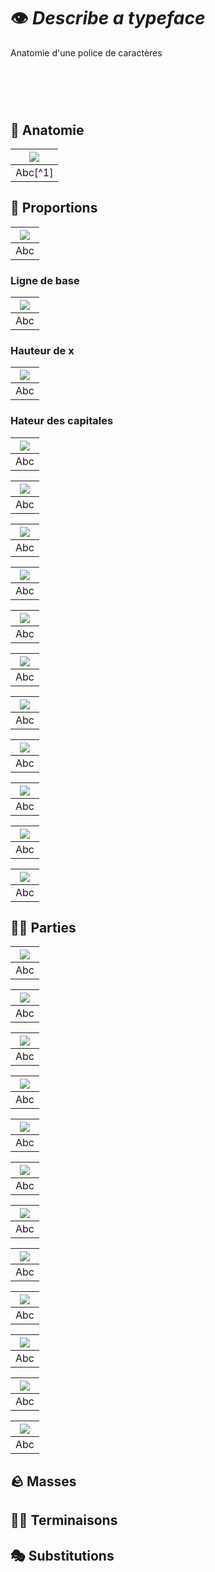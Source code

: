 # 👁️ *Describe a typeface*
  Anatomie d'une police de caractères
# &nbsp;


## 🦴 Anatomie

|![](links/Typo_Anatomy_01.jpg) |
|:---:|
| Abc[^1]           |

## 📐 Proportions

|![](links/Typo_Anatomy_02.jpg) |
|:---:|
| Abc           |

### Ligne de base

|![](links/Typo_Anatomy_03.jpg) |
|:---:|
| Abc           |

### Hauteur de x

|![](links/Typo_Anatomy_04.jpg) |
|:---:|
| Abc           |

### Hateur des capitales

|![](links/Typo_Anatomy_05.jpg) |
|:---:|
| Abc           |

|![](links/Typo_Anatomy_06.jpg) |
|:---:|
| Abc           |

|![](links/Typo_Anatomy_07.jpg) |
|:---:|
| Abc           |

|![](links/Typo_Anatomy_08.jpg) |
|:---:|
| Abc           |

|![](links/Typo_Anatomy_09.jpg) |
|:---:|
| Abc           |

|![](links/Typo_Anatomy_10.jpg) |
|:---:|
| Abc           |

|![](links/Typo_Anatomy_11.jpg) |
|:---:|
| Abc           |

|![](links/Typo_Anatomy_12.jpg) |
|:---:|
| Abc           |

|![](links/Typo_Anatomy_13.jpg) |
|:---:|
| Abc           |

|![](links/Typo_Anatomy_14.jpg) |
|:---:|
| Abc           |

|![](links/Typo_Anatomy_15.jpg) |
|:---:|
| Abc           |

## 👂🏻 Parties

|![](links/Typo_Anatomy_16.jpg) |
|:---:|
| Abc           |

|![](links/Typo_Anatomy_17.jpg) |
|:---:|
| Abc           |

|![](links/Typo_Anatomy_18.jpg) |
|:---:|
| Abc           |

|![](links/Typo_Anatomy_19.jpg) |
|:---:|
| Abc           |

|![](links/Typo_Anatomy_20.jpg) |
|:---:|
| Abc           |

|![](links/Typo_Anatomy_21.jpg) |
|:---:|
| Abc           |

|![](links/Typo_Anatomy_22.jpg) |
|:---:|
| Abc           |

|![](links/Typo_Anatomy_23.jpg) |
|:---:|
| Abc           |

|![](links/Typo_Anatomy_24.jpg) |
|:---:|
| Abc           |

|![](links/Typo_Anatomy_25.jpg) |
|:---:|
| Abc           |

|![](links/Typo_Anatomy_26.jpg) |
|:---:|
| Abc           |

|![](links/Typo_Anatomy_27.jpg) |
|:---:|
| Abc           |

## 🪨 Masses

## ☝🏻 Terminaisons

## 🎭 Substitutions
